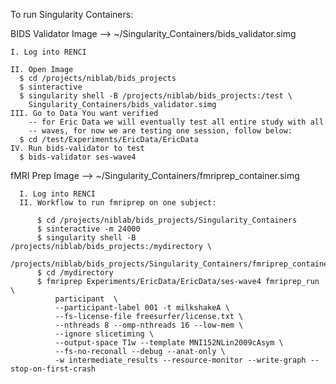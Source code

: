 
To run Singularity Containers:

BIDS Validator
  Image --> ~/Singularity_Containers/bids_validator.simg

    I. Log into RENCI

    II. Open Image
      $ cd /projects/niblab/bids_projects
      $ sinteractive
      $ singularity shell -B /projects/niblab/bids_projects:/test \
        Singularity_Containers/bids_validator.simg
    III. Go to Data You want verified
        -- for Eric Data we will eventually test all entire study with all
        -- waves, for now we are testing one session, follow below:
      $ cd /test/Experiments/EricData/EricData
    IV. Run bids-validator to test
      $ bids-validator ses-wave4




fMRI Prep
  Image --> ~/Singularity_Containers/fmriprep_container.simg

      I. Log into RENCI
      II. Workflow to run fmriprep on one subject:

          $ cd /projects/niblab/bids_projects/Singularity_Containers
          $ sinteractive -m 24000
          $ singularity shell -B /projects/niblab/bids_projects:/mydirectory \
           /projects/niblab/bids_projects/Singularity_Containers/fmriprep_container.simg
          $ cd /mydirectory
          $ fmriprep Experiments/EricData/EricData/ses-wave4 fmriprep_run \
              participant  \
              --participant-label 001 -t milkshakeA \
              --fs-license-file freesurfer/license.txt \
              --nthreads 8 --omp-nthreads 16 --low-mem \
              --ignore slicetiming \
              --output-space T1w --template MNI152NLin2009cAsym \
              --fs-no-reconall --debug --anat-only \
              -w intermediate_results --resource-monitor --write-graph --stop-on-first-crash
